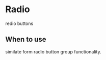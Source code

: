 Radio
==========
redio buttons

When to use
----------
similate form radio button group functionality.
